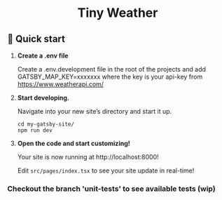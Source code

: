<h1 align="center">
  Tiny Weather
</h1>

## 🚀 Quick start

1.  **Create a .env file**

    Create a .env.development file in the root of the projects and add
    GATSBY_MAP_KEY=xxxxxxx
    where the key is your api-key from https://www.weatherapi.com/

2.  **Start developing.**

    Navigate into your new site’s directory and start it up.

    ```shell
    cd my-gatsby-site/
    npm run dev
    ```

3.  **Open the code and start customizing!**

    Your site is now running at http://localhost:8000!

    Edit `src/pages/index.tsx` to see your site update in real-time!

### Checkout the branch 'unit-tests' to see available tests (wip)
